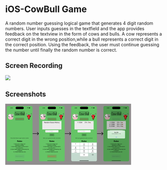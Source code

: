 # iOS-CowBull Game

A random number guessing logical game that generates 4 digit random numbers. User inputs guesses in the textfield and the app provides feedback on the textview in the form of cows and bulls. A cow represents a correct digit in the wrong position,while a bull represents a correct digit in the correct position. Using the feedback, the user must continue guessing the number until finally the random number is correct.

## Screen Recording
<img src="https://github.com/lekhaksub/iOS-CowBullGame/blob/main/Screenshots/Simulator%20Screen%20Recording%20-%20iPhone%2014%20Pro%20-%202023-05-18%20at%2014.54.43%20(1).gif" width="300">

## Screenshots
<img src="https://github.com/lekhaksub/iOS-CowBullGame/blob/main/Screenshots/Screenshot%202023-05-18%20at%2015.34.08.png" width="400">
